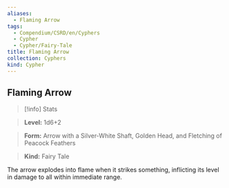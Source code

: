 ```yaml
---
aliases:
  - Flaming Arrow
tags:
  - Compendium/CSRD/en/Cyphers
  - Cypher
  - Cypher/Fairy-Tale
title: Flaming Arrow
collection: Cyphers
kind: Cypher
---
```

## Flaming Arrow    
>[!info] Stats    
> **Level:** 1d6+2    
> **Form:** Arrow with a Silver-White Shaft, Golden Head, and Fletching of Peacock Feathers    
> **Kind:** Fairy Tale  
    
The arrow explodes into flame when it strikes something, inflicting its level in damage to all within immediate range.